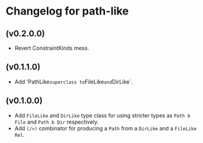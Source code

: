 # Changelog for path-like

## (v0.2.0.0)

* Revert ConstraintKinds mess.

## (v0.1.1.0)

* Add 'PathLike` superclass to `FileLike` and `DirLike`.

## (v0.1.0.0)

* Add `FileLike` and `DirLike` type class for using stricter types as `Path b File` and `Path b Dir` respectively.
* Add `(/>)` combinator for producing a `Path` from a `DirLike` and a `FileLike Rel`.
